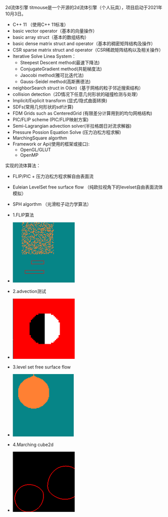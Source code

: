2d流体引擎
titmouse是一个开源的2d流体引擎（个人玩具），项目启动于2021年10月3日。

- C++ 11 （使用C++ 11标准）
- basic vector operator（基本的向量操作）
- basic array struct（基本的数组结构）
- basic dense matrix struct and operator（基本的稠密矩阵结构及操作）
- CSR sparse matrix struct and operator（CSR稀疏矩阵结构以及相关操作）
- Iterative Solve Linea System：
  -  Steepest Descent method(最速下降法)
  - ConjugateGradient method(共轭梯度法)
  - Jaocobi method(雅可比迭代法)
  - Gauss-Seidel method(高斯赛德法)
- neighborSearch struct in O(kn)（基于网格的粒子邻近搜索结构）
- collision detection（2D情况下任意几何形状的碰撞检测与处理）
- Implicit/Explicit transform (显式/隐式曲面转换)
- SDFs(常用几何形状的sdf计算)
- FDM Grids such as CenteredGrid (有限差分计算用到的均匀网格结构)
- PIC/FLIP scheme (PIC/FLIP映射方案)
- Semi-Lagrangian advection solver(半拉格朗日对流求解器)
- Pressure Possion Equation Solve (压力泊松方程求解)
- MarchingSquare algorthm 
- Framework or Api(使用的框架或接口): 
  - OpenGL/GLUT
  - OpenMP
 
实现的流体算法：
- FLIP/PIC + 压力泊松方程求解自由表面流
- Euleian LevelSet free surface flow （纯欧拉视角下的levelset自由表面流体模拟）
- SPH algorthm （光滑粒子动力学算法）


- 1.FLIP算法
- ![Image](https://github.com/casenoone/titmouse2d/blob/master/titmouse2d/src/gif/titmouse2d_firstdemo.gif)

- 2.advection测试
- ![Image](https://github.com/casenoone/titmouse2d/blob/master/titmouse2d/src/gif/titmouse_advection_without_.gif)

- 3.level set free surface flow
- ![Image](https://github.com/casenoone/titmouse2d/blob/master/titmouse2d/src/gif/levelset2.gif)

- 4.Marching cube2d
- ![Image]( https://github.com/casenoone/titmouse2d/blob/master/titmouse2d/src/gif/marching%20cube2d.gif)
